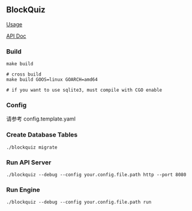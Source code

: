 ## BlockQuiz

[Usage](./docs/usage.md)

[API Doc](./docs/api.md)

### Build

```shell script
make build

# cross build
make build GOOS=linux GOARCH=amd64

# if you want to use sqlite3, must compile with CGO enable
```

### Config

请参考 config.template.yaml

### Create Database Tables

```shell script
./blockquiz migrate
```

### Run API Server

```shell script
./blockquiz --debug --config your.config.file.path http --port 8080
````

### Run Engine

```shell script
./blockquiz --debug --config your.config.file.path run
````
